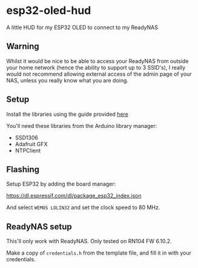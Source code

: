 # esp32-oled-hud
A little HUD for my ESP32 OLED to connect to my ReadyNAS

## Warning

Whilst it would be nice to be able to access your ReadyNAS from outside your home network (hence the ability to support up to 3 SSID's), I really would not recommend allowing external access of the admin page of your NAS, unless you really know what you are doing.

## Setup

Install the libraries using the guide provided [here](https://github.com/FablabTorino/AUG-Torino/wiki/Wemos-Lolin-board-(ESP32-with-128x64-SSD1306-I2C-OLED-display))

You'll need these libraries from the Arduino library manager:
 - SSD1306
 - Adafruit GFX
 - NTPClient

## Flashing

Setup ESP32 by adding the board manager:

https://dl.espressif.com/dl/package_esp32_index.json

And select `WEMOS LOLIN32` and set the clock speed to 80 MHz.

## ReadyNAS setup

This'll only work with ReadyNAS. Only tested on RN104 FW 6.10.2.

Make a copy of `credentials.h` from the template file, and fill it in with your credentials.
